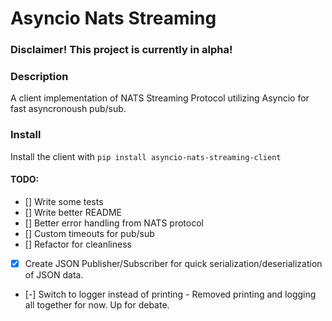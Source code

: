 # Asyncio Nats Streaming
### Disclaimer! This project is currently in alpha!

### Description
A client implementation of NATS Streaming Protocol utilizing Asyncio for fast asyncronoush pub/sub.

### Install
Install the client with `pip install asyncio-nats-streaming-client`

#### TODO:

- [] Write some tests
- [] Write better README
- [] Better error handling from NATS protocol
- [] Custom timeouts for pub/sub
- [] Refactor for cleanliness
- [x] Create JSON Publisher/Subscriber for quick serialization/deserialization of JSON data.
- [-] Switch to logger instead of printing - Removed printing and logging all together for now. Up for debate. 